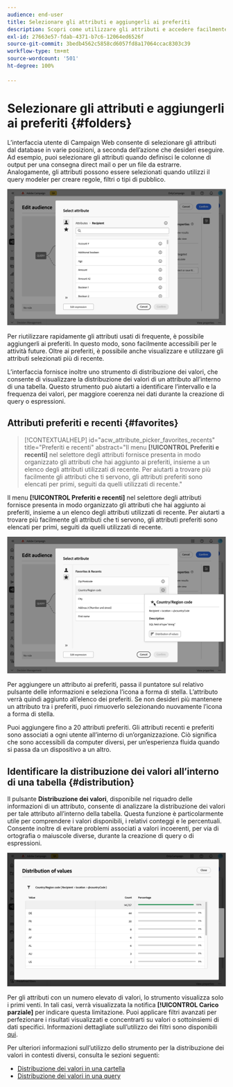 ```yaml
---
audience: end-user
title: Selezionare gli attributi e aggiungerli ai preferiti
description: Scopri come utilizzare gli attributi e accedere facilmente agli attributi preferiti e utilizzati di recente.
exl-id: 27663e57-fdab-4371-b7c6-12064ed6526f
source-git-commit: 3bedb4562c5858cd6057fd8a17064ccac8303c39
workflow-type: tm+mt
source-wordcount: '501'
ht-degree: 100%

---
```


# Selezionare gli attributi e aggiungerli ai preferiti {#folders}

L’interfaccia utente di Campaign Web consente di selezionare gli attributi dal database in varie posizioni, a seconda dell’azione che desideri eseguire. Ad esempio, puoi selezionare gli attributi quando definisci le colonne di output per una consegna direct mail o per un file da estrarre. Analogamente, gli attributi possono essere selezionati quando utilizzi il query modeler per creare regole, filtri o tipi di pubblico.

![](assets/attributes-list.png)

Per riutilizzare rapidamente gli attributi usati di frequente, è possibile aggiungerli ai preferiti. In questo modo, sono facilmente accessibili per le attività future. Oltre ai preferiti, è possibile anche visualizzare e utilizzare gli attributi selezionati più di recente.

L’interfaccia fornisce inoltre uno strumento di distribuzione dei valori, che consente di visualizzare la distribuzione dei valori di un attributo all’interno di una tabella. Questo strumento può aiutarti a identificare l’intervallo e la frequenza dei valori, per maggiore coerenza nei dati durante la creazione di query o espressioni.

## Attributi preferiti e recenti {#favorites}

>[!CONTEXTUALHELP]
>id="acw_attribute_picker_favorites_recents"
>title="Preferiti e recenti"
>abstract="Il menu **[!UICONTROL Preferiti e recenti]** nel selettore degli attributi fornisce presenta in modo organizzato gli attributi che hai aggiunto ai preferiti, insieme a un elenco degli attributi utilizzati di recente. Per aiutarti a trovare più facilmente gli attributi che ti servono, gli attributi preferiti sono elencati per primi, seguiti da quelli utilizzati di recente."

Il menu **[!UICONTROL Preferiti e recenti]** nel selettore degli attributi fornisce presenta in modo organizzato gli attributi che hai aggiunto ai preferiti, insieme a un elenco degli attributi utilizzati di recente. Per aiutarti a trovare più facilmente gli attributi che ti servono, gli attributi preferiti sono elencati per primi, seguiti da quelli utilizzati di recente.

![](assets/attributes-favorites.png)

Per aggiungere un attributo ai preferiti, passa il puntatore sul relativo pulsante delle informazioni e seleziona l’icona a forma di stella. L’attributo verrà quindi aggiunto all’elenco dei preferiti. Se non desideri più mantenere un attributo tra i preferiti, puoi rimuoverlo selezionando nuovamente l’icona a forma di stella.

Puoi aggiungere fino a 20 attributi preferiti. Gli attributi recenti e preferiti sono associati a ogni utente all’interno di un’organizzazione. Ciò significa che sono accessibili da computer diversi, per un’esperienza fluida quando si passa da un dispositivo a un altro.

## Identificare la distribuzione dei valori all’interno di una tabella {#distribution}

Il pulsante **Distribuzione dei valori**, disponibile nel riquadro delle informazioni di un attributo, consente di analizzare la distribuzione dei valori per tale attributo all’interno della tabella. Questa funzione è particolarmente utile per comprendere i valori disponibili, i relativi conteggi e le percentuali. Consente inoltre di evitare problemi associati a valori incoerenti, per via di ortografia o maiuscole diverse, durante la creazione di query o di espressioni.

![](assets/attributes-distribution-values.png)

Per gli attributi con un numero elevato di valori, lo strumento visualizza solo i primi venti. In tali casi, verrà visualizzata la notifica **[!UICONTROL Carico parziale]** per indicare questa limitazione. Puoi applicare filtri avanzati per perfezionare i risultati visualizzati e concentrarti su valori o sottoinsiemi di dati specifici. Informazioni dettagliate sull’utilizzo dei filtri sono disponibili [qui](../get-started/work-with-folders.md#filter-the-values).

Per ulteriori informazioni sull’utilizzo dello strumento per la distribuzione dei valori in contesti diversi, consulta le sezioni seguenti:

- [Distribuzione dei valori in una cartella](../get-started/work-with-folders.md##distribution-values-folder)
- [Distribuzione dei valori in una query](../query/build-query.md#distribution-values-query)
